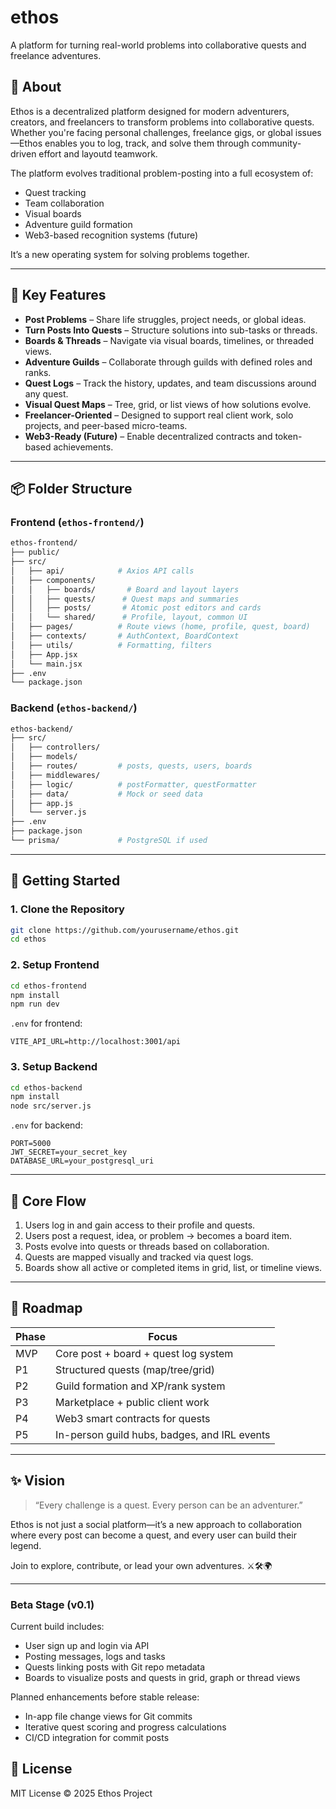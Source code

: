 # ethos

A platform for turning real-world problems into collaborative quests and freelance adventures.

## 📖 About

Ethos is a decentralized platform designed for modern adventurers, creators, and freelancers to transform problems into collaborative quests. Whether you're facing personal challenges, freelance gigs, or global issues—Ethos enables you to log, track, and solve them through community-driven effort and layoutd teamwork.

The platform evolves traditional problem-posting into a full ecosystem of:

* Quest tracking
* Team collaboration
* Visual boards
* Adventure guild formation
* Web3-based recognition systems (future)

It’s a new operating system for solving problems together.

---

## 🎯 Key Features

* **Post Problems** – Share life struggles, project needs, or global ideas.
* **Turn Posts Into Quests** – Structure solutions into sub-tasks or threads.
* **Boards & Threads** – Navigate via visual boards, timelines, or threaded views.
* **Adventure Guilds** – Collaborate through guilds with defined roles and ranks.
* **Quest Logs** – Track the history, updates, and team discussions around any quest.
* **Visual Quest Maps** – Tree, grid, or list views of how solutions evolve.
* **Freelancer-Oriented** – Designed to support real client work, solo projects, and peer-based micro-teams.
* **Web3-Ready (Future)** – Enable decentralized contracts and token-based achievements.

---

## 📦 Folder Structure

### Frontend (`ethos-frontend/`)

```bash
ethos-frontend/
├── public/
├── src/
│   ├── api/            # Axios API calls
│   ├── components/
│   │   ├── boards/       # Board and layout layers
│   │   ├── quests/      # Quest maps and summaries
│   │   ├── posts/       # Atomic post editors and cards
│   │   └── shared/      # Profile, layout, common UI
│   ├── pages/          # Route views (home, profile, quest, board)
│   ├── contexts/       # AuthContext, BoardContext
│   ├── utils/          # Formatting, filters
│   ├── App.jsx
│   └── main.jsx
├── .env
└── package.json
```

### Backend (`ethos-backend/`)

```bash
ethos-backend/
├── src/
│   ├── controllers/
│   ├── models/
│   ├── routes/         # posts, quests, users, boards
│   ├── middlewares/
│   ├── logic/          # postFormatter, questFormatter
│   ├── data/           # Mock or seed data
│   ├── app.js
│   └── server.js
├── .env
├── package.json
└── prisma/             # PostgreSQL if used
```

---

## 🚀 Getting Started

### 1. Clone the Repository

```bash
git clone https://github.com/yourusername/ethos.git
cd ethos
```

### 2. Setup Frontend

```bash
cd ethos-frontend
npm install
npm run dev
```

`.env` for frontend:

```env
VITE_API_URL=http://localhost:3001/api
```

### 3. Setup Backend

```bash
cd ethos-backend
npm install
node src/server.js
```

`.env` for backend:

```env
PORT=5000
JWT_SECRET=your_secret_key
DATABASE_URL=your_postgresql_uri
```

---

## 🧠 Core Flow

1. Users log in and gain access to their profile and quests.
2. Users post a request, idea, or problem → becomes a board item.
3. Posts evolve into quests or threads based on collaboration.
4. Quests are mapped visually and tracked via quest logs.
5. Boards show all active or completed items in grid, list, or timeline views.

---

## 🌱 Roadmap

| Phase | Focus                                        |
| ----- | -------------------------------------------- |
| MVP   | Core post + board + quest log system         |
| P1    | Structured quests (map/tree/grid)            |
| P2    | Guild formation and XP/rank system           |
| P3    | Marketplace + public client work             |
| P4    | Web3 smart contracts for quests              |
| P5    | In-person guild hubs, badges, and IRL events |

---

## ✨ Vision

> “Every challenge is a quest. Every person can be an adventurer.”

Ethos is not just a social platform—it’s a new approach to collaboration where every post can become a quest, and every user can build their legend.

Join to explore, contribute, or lead your own adventures. ⚔️🛠️🌍

---
### Beta Stage (v0.1)

Current build includes:
- User sign up and login via API
- Posting messages, logs and tasks
- Quests linking posts with Git repo metadata
- Boards to visualize posts and quests in grid, graph or thread views

Planned enhancements before stable release:
- In-app file change views for Git commits
- Iterative quest scoring and progress calculations
- CI/CD integration for commit posts


## 📜 License

MIT License © 2025 Ethos Project
